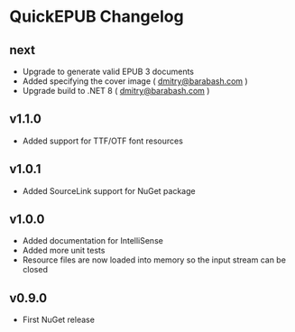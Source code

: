 # QuickEPUB Changelog #

## next ##

* Upgrade to generate valid EPUB 3 documents
* Added specifying the cover image ( dmitry@barabash.com )
* Upgrade build to .NET 8 ( dmitry@barabash.com )

## v1.1.0 ##

* Added support for TTF/OTF font resources

## v1.0.1 ##

* Added SourceLink support for NuGet package

## v1.0.0 ##

* Added documentation for IntelliSense
* Added more unit tests
* Resource files are now loaded into memory so the input stream can be closed

## v0.9.0 ##

* First NuGet release
